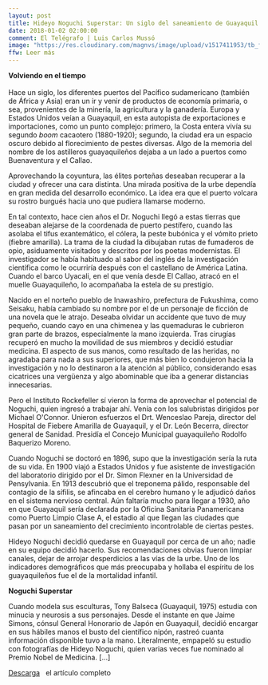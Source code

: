 ```yaml
---
layout: post
title: Hideyo Noguchi Superstar: Un siglo del saneamiento de Guayaquil
date: 2018-01-02 02:00:00
comment: El Telégrafo | Luis Carlos Mussó
image: "https://res.cloudinary.com/magnvs/image/upload/v1517411953/tb_fcmxrm.jpg"
ffw: Leer más  
---
```


**Volviendo en el tiempo** <br /><br/>Hace un siglo, los diferentes puertos del Pacífico sudamericano (también de África y Asia) eran un ir y venir de productos de economía primaria, o sea, provenientes de la minería, la agricultura y la ganadería. Europa y Estados Unidos veían a Guayaquil, en esta autopista de exportaciones e importaciones, como un punto complejo: primero, la Costa entera vivía su segundo *boom* cacaotero (1880-1920); segundo, la ciudad era un espacio oscuro debido al florecimiento de pestes diversas. Algo de la memoria del nombre de los astilleros guayaquileños dejaba a un lado a puertos como Buenaventura y el Callao.  

Aprovechando la coyuntura, las élites porteñas deseaban recuperar a la ciudad y ofrecer una cara distinta. Una mirada positiva de la urbe dependía en gran medida del desarrollo económico. La idea era que el puerto volcara su rostro burgués hacia uno que pudiera llamarse moderno.  

En tal contexto, hace cien años el Dr. Noguchi llegó a estas tierras que deseaban alejarse de la coordenada de puerto pestífero, cuando las asolaba el tifus exantemático, el cólera, la peste bubónica y el vómito prieto (fiebre amarilla). La trama de la ciudad la dibujaban rutas de fumaderos de opio, asiduamente visitados y descritos por los poetas modernistas. El investigador se había habituado al sabor del inglés de la investigación científica como le ocurriría después con el castellano de América Latina. Cuando el barco Uyacali, en el que venía desde El Callao, atracó en el muelle Guayaquileño, lo acompañaba la estela de su prestigio.  

Nacido en el norteño pueblo de Inawashiro, prefectura de Fukushima, como Seisaku, había cambiado su nombre por el de un personaje de ficción de una novela que le atrajo. Deseaba olvidar un accidente que tuvo de muy pequeño, cuando cayo en una chimenea y las quemaduras le cubrieron gran parte de brazos, especialmente la mano izquierda. Tras cirugías recuperó en mucho la movilidad de sus miembros y decidió estudiar medicina. El aspecto de sus manos, como resultado de las heridas, no agradaba para nada a sus superiores, que más bien lo condujeron hacia la investigación y no lo destinaron a la atención al público, considerando esas cicatrices una vergüenza y algo abominable que iba a generar distancias innecesarias.  

Pero el Instituto Rockefeller sí vieron la forma de aprovechar el potencial de Noguchi, quien ingresó a trabajar ahí. Venía con los salubristas dirigidos por Michael O'Connor. Unieron esfuerzos el Drt. Wenceslao Pareja, director del Hospital de Fiebere Amarilla de Guayaquil, y el Dr. León Becerra, director general de Sanidad. Presidía el Concejo Municipal guayaquileño Rodolfo Baquerizo Moreno.  

Cuando Noguchi se doctoró en 1896, supo que la investigación sería la ruta de su vida. En 1900 viajó a Estados Unidos y fue asistente de investigación del laboratorio dirigido por el Dr. Simon Flexner en la Universidad de Pensylvania. En 1913 descubrió que el treponema pálido, responsable del contagio de la sífilis, se afincaba en el cerebro humano y le adjudicó daños en el sistema nervioso central. Aún faltaría mucho para llegar a 1930, año en que Guayaquil sería declarada por la Oficina Sanitaria Panamericana como Puerto Limpio Clase A, el estadio al que llegan las ciudades que pasan por un saneamiento del crecimiento incontrolable de ciertas pestes.  

Hideyo Noguchi decidió quedarse en Guayaquil por cerca de un año; nadie en su equipo decidió hacerlo. Sus recomendaciones obvias fueron limpiar canales, dejar de arrojar desperdicios a las vías de la urbe. Uno de los indicadores demográficos que más preocupaba y hollaba el espíritu de los guayaquileños fue el de la mortalidad infantil.  

**Noguchi Superstar**  

Cuando modela sus esculturas, Tony Balseca (Guayaquil, 1975) estudia con minucia y neurosis a sus personajes. Desde el instante en que Jaime Simons, cónsul General Honorario de Japón en Guayaquil, decidió encargar en sus hábiles manos el busto del científico nipón, rastreó cuanta información disponible tuvo a la mano. Literalmente, empapeló su estudio con fotografías de Hideyo Noguchi, quien varias veces fue nominado al Premio Nobel de Medicina. [...] 

 <a href="/assets/noguchi-superstar.pdf" class="button inverted outline" role="button"> <i class="far fa-file-pdf"></i>  Descarga</a>&nbsp;&nbsp; el artículo completo</p>
